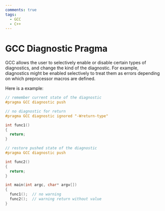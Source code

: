 ```yaml
---
comments: true
tags:
  - GCC
  - C++
---
```


# GCC Diagnostic Pragma

GCC allows the user to selectively enable or disable certain types of diagnostics, and change the kind of the diagnostic.
For example, diagnostics might be enabled selectively to treat them as errors depending on which preprocessor macros are defined.

Here is a example:

```cpp
// remember current state of the diagnostic
#pragma GCC diagnostic push

// no diagnostic for return
#pragma GCC diagnostic ignored "-Wreturn-type"

int func1()
{
  return;
}

// restore pushed state of the diagnostic
#pragma GCC diagnostic push

int func2()
{
  return;
}

int main(int argc, char* argv[])
{
  func1();  // no warning
  func2();  // warning return without value
}
```
